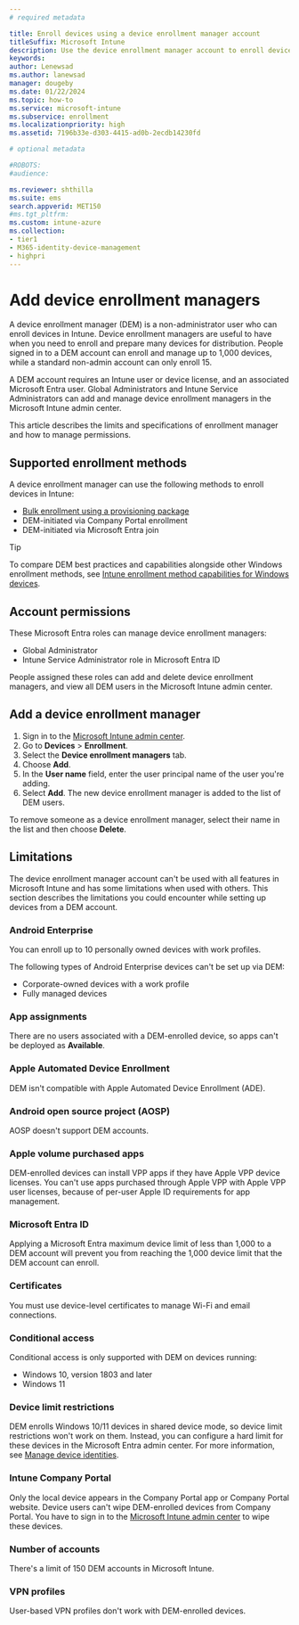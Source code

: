 ```yaml
---
# required metadata

title: Enroll devices using a device enrollment manager account
titleSuffix: Microsoft Intune
description: Use the device enrollment manager account to enroll devices in Intune.
keywords:
author: Lenewsad
ms.author: lanewsad
manager: dougeby
ms.date: 01/22/2024
ms.topic: how-to
ms.service: microsoft-intune
ms.subservice: enrollment
ms.localizationpriority: high
ms.assetid: 7196b33e-d303-4415-ad0b-2ecdb14230fd

# optional metadata

#ROBOTS:
#audience:

ms.reviewer: shthilla
ms.suite: ems
search.appverid: MET150
#ms.tgt_pltfrm:
ms.custom: intune-azure
ms.collection:
- tier1
- M365-identity-device-management
- highpri
---
```


# Add device enrollment managers  

A device enrollment manager (DEM) is a non-administrator user who can enroll devices in Intune. Device enrollment managers are useful to have when you need to enroll and prepare many devices for distribution. People signed in to a DEM account can enroll and manage up to 1,000 devices, while a standard non-admin account can only enroll 15.  

A DEM account requires an Intune user or device license, and an associated Microsoft Entra user. Global Administrators and Intune Service Administrators can add and manage device enrollment managers in the Microsoft Intune admin center. 

This article describes the limits and specifications of enrollment manager and how to manage permissions.  

## Supported enrollment methods 

A device enrollment manager can use the following methods to enroll devices in Intune:    

- [Bulk enrollment using a provisioning package](windows-bulk-enroll.md)
- DEM-initiated via Company Portal enrollment   
- DEM-initiated via Microsoft Entra join  

> [!TIP]
> To compare DEM best practices and capabilities alongside other Windows enrollment methods, see [Intune enrollment method capabilities for Windows devices](/intune/intune-service/fundamentals/deployment-guide-enrollment-windows).  


## Account permissions 

These Microsoft Entra roles can manage device enrollment managers: 

* Global Administrator 
* Intune Service Administrator role in Microsoft Entra ID      

People assigned these roles can add and delete device enrollment managers, and view all DEM users in the Microsoft Intune admin center.  

## Add a device enrollment manager

1. Sign in to the [Microsoft Intune admin center](https://go.microsoft.com/fwlink/?linkid=2109431).
2. Go to **Devices** > **Enrollment**.  
3. Select the **Device enrollment managers** tab.  
4. Choose **Add**.
3. In the **User name** field, enter the user principal name of the user you're adding.
6. Select **Add**. The new device enrollment manager is added to the list of DEM users. 

To remove someone as a device enrollment manager, select their name in the list and then choose **Delete**.  

## Limitations 

The device enrollment manager account can't be used with all features in Microsoft Intune and has some limitations when used with others. This section describes the limitations you could encounter while setting up devices from a DEM account.  

### Android Enterprise  
You can enroll up to 10 personally owned devices with work profiles. 

The following types of Android Enterprise devices can't be set up via DEM:    

  * Corporate-owned devices with a work profile
  * Fully managed devices  

### App assignments  
There are no users associated with a DEM-enrolled device, so apps can't be deployed as **Available**. 

### Apple Automated Device Enrollment  
DEM isn't compatible with Apple Automated Device Enrollment (ADE).

### Android open source project (AOSP)
AOSP doesn't support DEM accounts.


### Apple volume purchased apps  
DEM-enrolled devices can install VPP apps if they have Apple VPP device licenses. You can't use apps purchased through Apple VPP with Apple VPP user licenses, because of per-user Apple ID requirements for app management.  

<a name='azure-ad'></a>  

### Microsoft Entra ID  
Applying a Microsoft Entra maximum device limit of less than 1,000 to a DEM account will prevent you from reaching the 1,000 device limit that the DEM account can enroll.  

### Certificates  
You must use device-level certificates to manage Wi-Fi and email connections.  

### Conditional access  
Conditional access is only supported with DEM on devices running:  

* Windows 10, version 1803 and later  
* Windows 11     

### Device limit restrictions    
DEM enrolls Windows 10/11 devices in shared device mode, so device limit restrictions won't work on them. Instead, you can configure a hard limit for these devices in the Microsoft Entra admin center. For more information, see [Manage device identities](/azure/active-directory/devices/device-management-azure-portal#configure-device-settings).       

### Intune Company Portal  
Only the local device appears in the Company Portal app or Company Portal website. Device users can't wipe DEM-enrolled devices from Company Portal. You have to sign in to the [Microsoft Intune admin center](https://go.microsoft.com/fwlink/?linkid=2109431) to wipe these devices.  

### Number of accounts  
There's a limit of 150 DEM accounts in Microsoft Intune.  

### VPN profiles  
User-based VPN profiles don't work with DEM-enrolled devices.  
